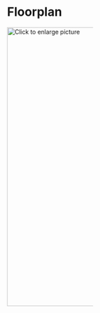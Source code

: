 # Floorplan

<a href="https://drive.google.com/file/d/1jDqQ7t5kyhsRe2xkSQHSsHZJK-_Jyhan/view?usp=sharing">
    <img src="https://drive.google.com/file/d/1jDqQ7t5kyhsRe2xkSQHSsHZJK-_Jyhan/view?usp=sharing" style="width: 650px; max-width: 40%; height: auto" title="Click to enlarge picture"/>
</a>